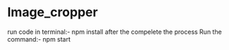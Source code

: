 # Image_cropper
run code in terminal:- 
npm install
after the compelete the process 
Run the command:- 
npm start
